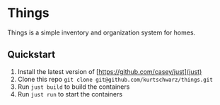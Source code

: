 # Things

Things is a simple inventory and organization system for homes.

## Quickstart

 1. Install the latest version of [https://github.com/casey/just](just)
 2. Clone this repo `git clone git@github.com/kurtschwarz/things.git`
 3. Run `just build` to build the containers
 4. Run `just run` to start the containers
